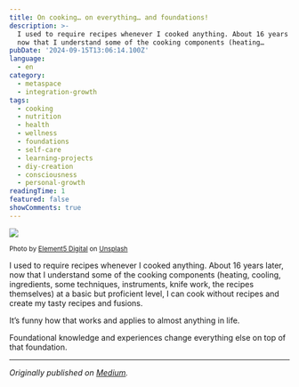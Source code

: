 ```yaml
---
title: On cooking… on everything… and foundations!
description: >-
  I used to require recipes whenever I cooked anything. About 16 years later,
  now that I understand some of the cooking components (heating…
pubDate: '2024-09-15T13:06:14.100Z'
language:
  - en
category:
  - metaspace
  - integration-growth
tags:
  - cooking
  - nutrition
  - health
  - wellness
  - foundations
  - self-care
  - learning-projects
  - diy-creation
  - consciousness
  - personal-growth
readingTime: 1
featured: false
showComments: true
---
```


![](https://cdn-images-1.medium.com/max/800/0*5OwYe53tLWY_GA_g)

<small>Photo by [Element5 Digital](https://unsplash.com/@element5digital?utm_source=medium&utm_medium=referral) on [Unsplash](https://unsplash.com?utm_source=medium&utm_medium=referral)</small>

I used to require recipes whenever I cooked anything. About 16 years later, now that I understand some of the cooking components (heating, cooling, ingredients, some techniques, instruments, knife work, the recipes themselves) at a basic but proficient level, I can cook without recipes and create my tasty recipes and fusions.

It’s funny how that works and applies to almost anything in life.

Foundational knowledge and experiences change everything else on top of that foundation.

---

_Originally published on [Medium](https://medium.com/@wizards777/on-cooking-on-everything-and-foundations-0ee089f3f238)._
